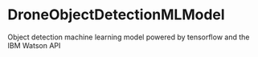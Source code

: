 # DroneObjectDetectionMLModel
Object detection machine learning model powered by tensorflow and the IBM Watson API
